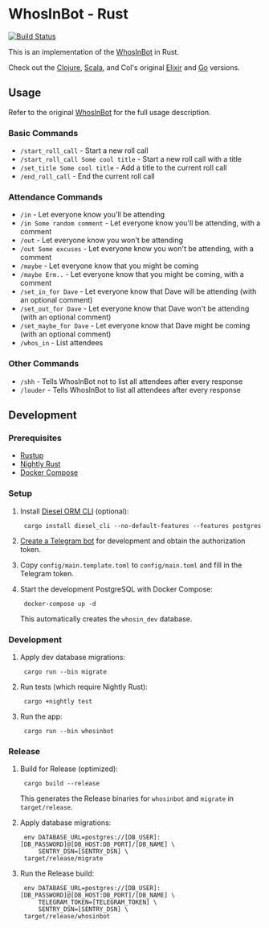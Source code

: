 # WhosInBot - Rust

[![Build Status](https://travis-ci.org/tonylpt/WhosInBot-Rust.svg?branch=master)](https://travis-ci.org/tonylpt/WhosInBot-Rust)

This is an implementation of the [WhosInBot](https://github.com/col/whos_in_bot) in Rust.

Check out the [Clojure](https://github.com/tonylpt/WhosInBot-Clojure), [Scala](https://github.com/tonylpt/WhosInBot-Scala), and Col's original [Elixir](https://github.com/col/whos_in_bot) and [Go](https://github.com/col/whosinbot) versions.

  
## Usage
Refer to the original [WhosInBot](https://github.com/col/whos_in_bot/blob/master/README.md) for the full usage description.

### Basic Commands
- `/start_roll_call` - Start a new roll call
- `/start_roll_call Some cool title` - Start a new roll call with a title
- `/set_title Some cool title` - Add a title to the current roll call
- `/end_roll_call` - End the current roll call

### Attendance Commands
- `/in` - Let everyone know you'll be attending
- `/in Some random comment` - Let everyone know you'll be attending, with a comment
- `/out` - Let everyone know you won't be attending
- `/out Some excuses` - Let everyone know you won't be attending, with a comment
- `/maybe` - Let everyone know that you might be coming
- `/maybe Erm..` - Let everyone know that you might be coming, with a comment
- `/set_in_for Dave` - Let everyone know that Dave will be attending (with an optional comment)
- `/set_out_for Dave` - Let everyone know that Dave won't be attending (with an optional comment)
- `/set_maybe_for Dave` - Let everyone know that Dave might be coming (with an optional comment)
- `/whos_in` - List attendees

### Other Commands
- `/shh` - Tells WhosInBot not to list all attendees after every response
- `/louder` - Tells WhosInBot to list all attendees after every response


## Development

### Prerequisites
- [Rustup](https://rustup.rs/)
- [Nightly Rust](https://github.com/rust-lang/rustup.rs/blob/master/README.md#working-with-nightly-rust)
- [Docker Compose](https://docs.docker.com/compose/install/)


### Setup
1. Install [Diesel ORM CLI](http://diesel.rs/guides/getting-started/) (optional):

        cargo install diesel_cli --no-default-features --features postgres

2. [Create a Telegram bot](https://core.telegram.org/bots#creating-a-new-bot) for development and obtain the authorization token.

3. Copy `config/main.template.toml` to `config/main.toml` and fill in the Telegram token.  
      
4. Start the development PostgreSQL with Docker Compose:

        docker-compose up -d
        
   This automatically creates the `whosin_dev` database.
   
   
### Development
1. Apply dev database migrations:

        cargo run --bin migrate
        
2. Run tests (which require Nightly Rust):

        cargo +nightly test
        
3. Run the app:

        cargo run --bin whosinbot
        

### Release
1. Build for Release (optimized):

        cargo build --release
   
   This generates the Release binaries for `whosinbot` and `migrate` in `target/release`.
        
2. Apply database migrations:

        env DATABASE_URL=postgres://[DB_USER]:[DB_PASSWORD]@[DB_HOST:DB_PORT]/[DB_NAME] \
            SENTRY_DSN=[SENTRY_DSN] \
        target/release/migrate
        
3. Run the Release build:

        env DATABASE_URL=postgres://[DB_USER]:[DB_PASSWORD]@[DB_HOST:DB_PORT]/[DB_NAME] \
            TELEGRAM_TOKEN=[TELEGRAM_TOKEN] \
            SENTRY_DSN=[SENTRY_DSN] \
        target/release/whosinbot
